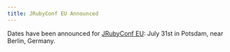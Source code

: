 ```yaml
---
title: JRubyConf EU Announced
---
```


Dates have been announced for [JRubyConf EU][s]: July 31st in Potsdam, near
Berlin, Germany.

[s]: http://jrubyconf.eu

